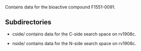 Contains data for the bioactive compound F1551-0091.

## Subdirectories

- cside/ contains data for the C-side search space on rv1908c.

- nside/ contains data for the N-side search space on rv1908c.

